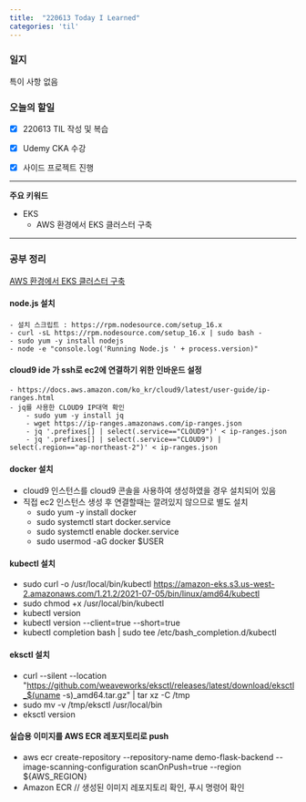 ```yaml
---
title:  "220613 Today I Learned"
categories: 'til'
---
```


### 일지

특이 사항 없음



### 오늘의 할일

- [x] 220613 TIL 작성 및 복습
- [x] Udemy CKA 수강
- [x] 사이드 프로젝트 진행


---

**주요 키워드**

- EKS  
    - AWS 환경에서 EKS 클러스터 구축 

---

### 공부 정리

[AWS 환경에서 EKS 클러스터 구축](https://catalog.us-east-1.prod.workshops.aws/workshops/9c0aa9ab-90a9-44a6-abe1-8dff360ae428/ko-KR)


#### node.js 설치

    - 설치 스크립트 : https://rpm.nodesource.com/setup_16.x
    - curl -sL https://rpm.nodesource.com/setup_16.x | sudo bash -
    - sudo yum -y install nodejs
    - node -e "console.log('Running Node.js ' + process.version)"

#### cloud9 ide 가 ssh로 ec2에 연결하기 위한 인바운드 설정

    - https://docs.aws.amazon.com/ko_kr/cloud9/latest/user-guide/ip-ranges.html
    - jq를 사용한 CLOUD9 IP대역 확인
        - sudo yum -y install jq
        - wget https://ip-ranges.amazonaws.com/ip-ranges.json
        - jq '.prefixes[] | select(.service=="CLOUD9")' < ip-ranges.json
        - jq '.prefixes[] | select(.service=="CLOUD9") | select(.region=="ap-northeast-2")' < ip-ranges.json

#### docker 설치

- cloud9 인스턴스를 cloud9 콘솔을 사용하여 생성하였을 경우 설치되어 있음
- 직접 ec2 인스턴스 생성 후 연결할때는 깔려있지 않으므로 별도 설치
    - sudo yum -y install docker
    - sudo systemctl start docker.service
    - sudo systemctl enable docker.service
    - sudo usermod -aG docker $USER

#### kubectl 설치

- sudo curl -o /usr/local/bin/kubectl https://amazon-eks.s3.us-west-2.amazonaws.com/1.21.2/2021-07-05/bin/linux/amd64/kubectl
- sudo chmod +x /usr/local/bin/kubectl
- kubectl version
- kubectl version --client=true --short=true
- kubectl completion bash | sudo tee /etc/bash_completion.d/kubectl

#### eksctl 설치

- curl --silent --location "https://github.com/weaveworks/eksctl/releases/latest/download/eksctl_$(uname -s)_amd64.tar.gz" | tar xz -C /tmp
- sudo mv -v /tmp/eksctl /usr/local/bin
- eksctl version


#### 실습용 이미지를 AWS ECR 레포지토리로 push

- aws ecr create-repository --repository-name demo-flask-backend --image-scanning-configuration scanOnPush=true --region ${AWS_REGION}
- Amazon ECR	// 생성된 이미지 레포지토리 확인, 푸시 명령어 확인


